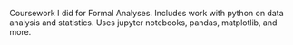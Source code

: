 Coursework I did for Formal Analyses. 
Includes work with python on data analysis and statistics. Uses jupyter notebooks, pandas, matplotlib, and more.
